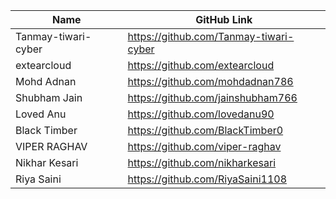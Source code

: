 | Name               | GitHub Link                     | 
| ------------------ | ------------------------------- |
| Tanmay-tiwari-cyber | https://github.com/Tanmay-tiwari-cyber |
| extearcloud    | https://github.com/extearcloud |
| Mohd Adnan    | https://github.com/mohdadnan786 |
| Shubham Jain    | https://github.com/jainshubham766 |
| Loved Anu   | https://github.com/lovedanu90 |
| Black Timber   | https://github.com/BlackTimber0 |
| VIPER RAGHAV | https://github.com/viper-raghav |
| Nikhar Kesari | https://github.com/nikharkesari |
| Riya Saini |  https://github.com/RiyaSaini1108 |
